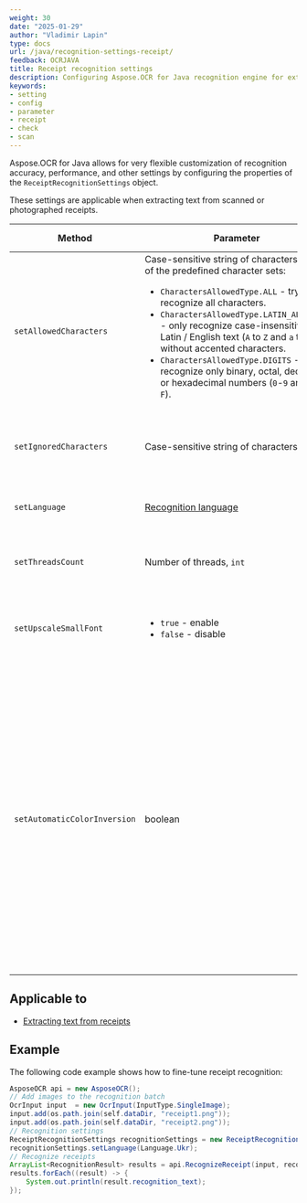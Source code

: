 ```yaml
---
weight: 30
date: "2025-01-29"
author: "Vladimir Lapin"
type: docs
url: /java/recognition-settings-receipt/
feedback: OCRJAVA
title: Receipt recognition settings
description: Configuring Aspose.OCR for Java recognition engine for extracting text from scanned receipts.
keywords:
- setting
- config
- parameter
- receipt
- check
- scan
---
```


Aspose.OCR for Java allows for very flexible customization of recognition accuracy, performance, and other settings by configuring the properties of the `ReceiptRecognitionSettings` object.

These settings are applicable when extracting text from scanned or photographed receipts.

Method | Parameter | Default state | Description
------ | --------- | ------------- | -----------
`setAllowedCharacters` | Case-sensitive string of characters or one of the predefined character sets:<ul><li>`CharactersAllowedType.ALL` - try to recognize all characters.</li><li>`CharactersAllowedType.LATIN_ALPHABET` - only recognize case-insensitive Latin / English text (`A` to `Z` and `a` to `z`), without accented characters.</li><li>`CharactersAllowedType.DIGITS` - recognize only binary, octal, decimal, or hexadecimal numbers (`0`-`9` and `A` to `F`).</li></ul> | All characters from the [selected recognition language](/ocr/java/languages/). | The [whitelist](/ocr/java/characters-whitelist/#predefined-character-sets) of characters Aspose.OCR engine will look for.
`setIgnoredCharacters` | Case-sensitive string of characters | All characters are recognized | A [blacklist](/ocr/java/characters-blacklist/) of characters that are ignored during recognition.
`setLanguage` | [Recognition language](/ocr/java/languages/) | Latin characters without diacritics | Specify a [language](/ocr/java/languages/) for recognition.
`setThreadsCount` | Number of threads, `int` | Automatic | The number of [CPU threads](/ocr/java/multithreading/) used for recognition.
`setUpscaleSmallFont` | <ul><li>`true` - enable</li><li>`false` - disable</li></ul> | Disabled | Improve small font recognition and detection of dense lines.
`setAutomaticColorInversion` | boolean | `true` | Set the method parameter to `true` automatically detect white text on a dark/black background and use a special OCR algorithm to improve receipt recognition accuracy. Call this method with the parameter set to “false” to explicitly disable inverted text detection to save resources.

## Applicable to

- [Extracting text from receipts](/ocr/java/recognition/receipt/)

## Example

The following code example shows how to fine-tune receipt recognition:

```java
AsposeOCR api = new AsposeOCR();
// Add images to the recognition batch
OcrInput input  = new OcrInput(InputType.SingleImage);
input.add(os.path.join(self.dataDir, "receipt1.png"));
input.add(os.path.join(self.dataDir, "receipt2.png"));
// Recognition settings
ReceiptRecognitionSettings recognitionSettings = new ReceiptRecognitionSettings();
recognitionSettings.setLanguage(Language.Ukr);
// Recognize receipts
ArrayList<RecognitionResult> results = api.RecognizeReceipt(input, recognitionSettings);
results.forEach((result) -> {
	System.out.println(result.recognition_text);
});
```
